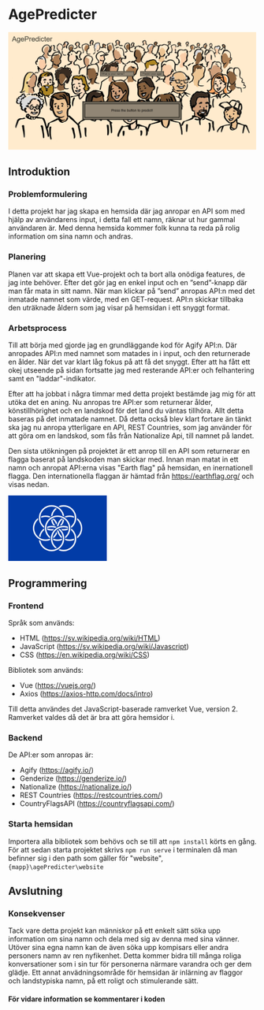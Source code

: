 # AgePredicter
![Exempel på hemsidan](https://github.com/AbbMyBjo/agePredicter/blob/main/website/src/assets/agePredicter%20exempel.png)

## Introduktion
### Problemformulering
I detta projekt har jag skapa en hemsida där jag anropar en API som med hjälp av användarens input, i detta fall ett namn, räknar ut hur gammal användaren är. Med denna hemsida kommer folk kunna ta reda på rolig information om sina namn och andras.

### Planering
Planen var att skapa ett Vue-projekt och ta bort alla onödiga features, de jag inte behöver. Efter det gör jag en enkel input och en ”send”-knapp där man får mata in sitt namn. När man klickar på ”send” anropas API:n med det inmatade namnet som värde, med en GET-request. API:n skickar tillbaka den uträknade åldern som jag visar på hemsidan i ett snyggt format.

### Arbetsprocess
Till att börja med gjorde jag en grundläggande kod för Agify API:n. Där anropades API:n med namnet som matades in i input, och den returnerade en ålder. När det var klart låg fokus på att få det snyggt. Efter att ha fått ett okej utseende på sidan fortsatte jag med resterande API:er och felhantering samt en "laddar"-indikator.

Efter att ha jobbat i några timmar med detta projekt bestämde jag mig för att utöka det en aning. Nu anropas tre API:er som returnerar ålder, könstillhörighet och en landskod för det land du väntas tillhöra. Allt detta baseras på det inmatade namnet. Då detta också blev klart fortare än tänkt ska jag nu anropa ytterligare en API, REST Countries, som jag använder för att göra om en landskod, som fås från Nationalize Api, till namnet på landet.

Den sista utökningen på projektet är ett anrop till en API som returnerar en flagga baserat på landskoden man skickar med. Innan man matat in ett namn och anropat API:erna visas "Earth flag" på hemsidan, en inernationell flagga. Den internationella flaggan är hämtad från https://earthflag.org/ och visas nedan. 

<img src="https://github.com/AbbMyBjo/agePredicter/blob/main/website/src/assets/standardFlag.jpg" alt="Earth Flag" width="200"/>

## Programmering
### Frontend
Språk som används: 
* HTML (https://sv.wikipedia.org/wiki/HTML)
* JavaScript (https://sv.wikipedia.org/wiki/Javascript)
* CSS (https://en.wikipedia.org/wiki/CSS)

Bibliotek som används:
* Vue (https://vuejs.org/)
* Axios (https://axios-http.com/docs/intro)

Till detta användes det JavaScript-baserade ramverket Vue, version 2. Ramverket valdes då det är bra att göra hemsidor i.

### Backend
De API:er som anropas är:
* Agify (https://agify.io/)
* Genderize (https://genderize.io/)
* Nationalize (https://nationalize.io/)
* REST Countries (https://restcountries.com/)
* CountryFlagsAPI (https://countryflagsapi.com/)

### Starta hemsidan
Importera alla bibliotek som behövs och se till att ``npm install`` körts en gång. För att sedan starta projektet skrivs ``npm run serve`` i terminalen då man befinner sig i den path som gäller för "website", ``{mapp}\agePredicter\website``

## Avslutning
### Konsekvenser
Tack vare detta projekt kan människor på ett enkelt sätt söka upp information om sina namn och dela med sig av denna med sina vänner. Utöver sina egna namn kan de även söka upp kompisars eller andra personers namn av ren nyfikenhet. Detta kommer bidra till många roliga konversationer som i sin tur för personerna närmare varandra och ger dem glädje. Ett annat anvädningsområde för hemsidan är inlärning av flaggor och landstypiska namn, på ett roligt och stimulerande sätt.

#### För vidare information se kommentarer i koden
